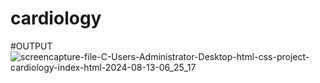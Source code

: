 # cardiology
#OUTPUT
![screencapture-file-C-Users-Administrator-Desktop-html-css-project-cardiology-index-html-2024-08-13-06_25_17](https://github.com/user-attachments/assets/abceb199-5557-452a-9597-dd9a4b0d5401)

